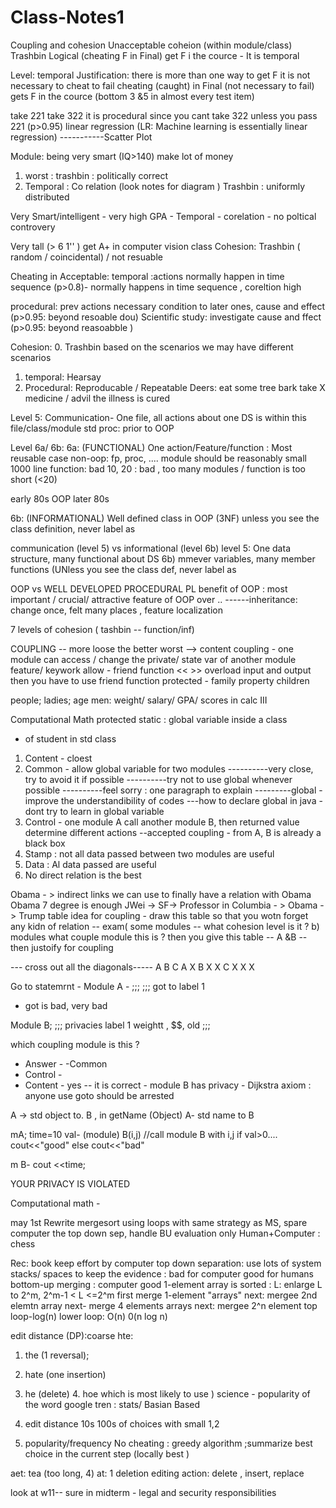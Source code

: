 # Class-Notes1
Coupling and cohesion 
Unacceptable coheion (within module/class)
Trashbin 
Logical
(cheating F in Final) 
get F i the cource - It is temporal 

Level: temporal 
Justification: there is more than one way to get F 
it is not necessary to cheat to fail 
cheating (caught) in Final (not necessary to fail) 
gets F in the cource (bottom 3 &5 in almost every test item)

take 221 
take 322
it is procedural since you cant take 322 unless you pass 221 (p>0.95)
linear regression (LR: Machine learning is essentially linear regression) 
-----------Scatter Plot 

Module: 
being very smart (IQ>140)
make lot of money 

1) worst : trashbin : politically correct 
2) Temporal : Co relation 
(look notes for diagram ) 
Trashbin : uniformly distributed 

Very Smart/intelligent - very high GPA - Temporal - corelation - no poltical controvery 

Very tall (> 6 1'' ) get A+ in computer vision class 
Cohesion: Trashbin ( random / coincidental) / not resuable 



Cheating in 
Acceptable:
temporal :actions normally happen in time sequence (p>0.8)- normally happens in time 
sequence , coreltion high 

procedural: prev actions necessary condition to later ones, cause and effect (p>0.95: beyond resoable dou)
Scientific study: investigate cause and ffect (p>0.95: beyond reasoabble ) 

Cohesion: 
0. Trashbin 
based on the scenarios we may have different scenarios 
1. temporal: Hearsay
2. Procedural: Reproducable / Repeatable 
Deers: eat some tree bark
take X medicine / advil 
the illness is cured 





Level 5: Communication- One file, all actions about one DS is within this file/class/module 
std
proc: prior to OOP 


Level 6a/ 6b: 
6a: (FUNCTIONAL) One action/Feature/function : Most reusable case
non-oop: fp, proc, ....
module should be reasonably small 
1000 line function: bad 
10, 20 : bad , too many modules / 
function is too short (<20)


early 80s 
OOP later 80s

6b: (INFORMATIONAL) Well defined class in OOP (3NF) 
unless you see the class definition, never label as 

communication (level 5) vs informational (level 6b)
level 5: One data structure, many functional about DS 
6b) mmever variables, many member functions  (UNless you see the class def, never label as


OOP vs WELL DEVELOPED PROCEDURAL PL
benefit of OOP : most important / crucial/ attractive feature of OOP over .. 
------inheritance: change once, felt many places , feature localization 


7 levels of cohesion ( tashbin -- function/inf) 

COUPLING -- more loose the better 
worst --> content coupling - one module can access / change the private/ state var of another
module 
feature/ keywork allow - friend function 
<< >> overload input and output then you have to use friend function 
protected - family property children 

people; ladies; age 
men: weight/ salary/ GPA/ scores in calc III

Computational Math 
protected 
static : global variable inside a class 
- of student in std class 

1. Content - cloest
2. Common - allow global variable for two modules 
----------very close, try to avoid it if possible 
----------try not to use global whenever possible 
----------feel sorry : one paragraph to explain 
---------global - improve the understandibility of codes 
---how to declare global in java - dont try to learn in global variable
3. Control - one module A call another module B, then returned value determine different actions 
--accepted coupling - from A, B is already a black box 
4. Stamp : not all data passed between two modules are useful 
5. Data : Al data passed are useful 
6. No direct relation is the best

Obama - > indirect links we can use to finally have a relation with Obama 
Obama 7 degree is enough 
JWei -> SF-> Professor in Columbia - > Obama -> Trump 
table idea for coupling - draw this table so that you wotn forget any kidn of relation 
-- exam( some modules -- what cohesion level is it ? 
b) modules what couple module this is ? then you give this table --
A &B -- then justoify for coupling 

--- cross out all the diagonals-----
    A    B     C
A   X
B   X    X
C   X    X     X

Go to statemrnt - 
Module A -
;;;
;;;
 got to label 1
 - got is bad, very bad
 
 Module B;
 ;;;
 privacies
 label 1
 weightt , $$, old
 ;;;
 
 which coupling module is this ? 
 - Answer -
 -Common 
- Control -
- Content - yes -- it is correct - module B has privacy - Dijkstra axiom : 
anyone use goto should be arrested 



A -> std object to. B , in getName (Object)
A- std name to B

mA; time=10
val- (module) B(i,j) //call module B with i,j 
if val>0....
cout<<"good"
else 
cout<<"bad"



m B- 
cout <<time;

YOUR PRIVACY IS VIOLATED 

Computational math - 



may 1st 
Rewrite mergesort using loops
with same strategy as MS, spare computer the top down sep, handle BU evaluation only 
Human+Computer : chess 

Rec: book keep effort by computer 
top down separation: use lots of system stacks/ spaces
to keep the evidence : bad for computer good for humans 
bottom-up merging : computer good
1-element array is sorted :
L: enlarge L to 2^m, 2^m-1 < L <=2^m
first merge 1-element "arrays"
next: mergee 2nd elemtn array 
next- merge 4 elements arrays
next: mergee 2^n element 
top loop-log(n)
lower loop: O(n)
0(n log n)

edit distance (DP):coarse 
hte: 
1. the (1 reversal); 
2. hate (one insertion)
3. he (delete) 4. hoe 
which is most likely to use ) 
science - popularity of the word 
google tren : stats/ Basian Based

1. edit distance 10s 100s of choices with small 1,2
2. popularity/frequency 
No cheating : 
greedy algorithm ;summarize
best choice in the current step (locally best ) 


aet: tea (too long, 4)
at: 1 deletion
editing action: delete , insert, replace 

look at w11-- sure in midterm - legal and security responsibilities 



